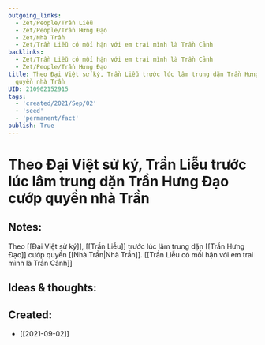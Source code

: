 ```yaml
---
outgoing_links:
  - Zet/People/Trần Liễu
  - Zet/People/Trần Hưng Đạo
  - Zet/Nhà Trần
  - Zet/Trần Liễu có mối hận với em trai mình là Trần Cảnh
backlinks:
  - Zet/Trần Liễu có mối hận với em trai mình là Trần Cảnh
  - Zet/People/Trần Hưng Đạo
title: Theo Đại Việt sử ký, Trần Liễu trước lúc lâm trung dặn Trần Hưng Đạo cướp
  quyền nhà Trần
UID: 210902152915
tags:
  - 'created/2021/Sep/02'
  - 'seed'
  - 'permanent/fact'
publish: True
---
```

# Theo Đại Việt sử ký, Trần Liễu trước lúc lâm trung dặn Trần Hưng Đạo cướp quyền nhà Trần

## Notes:
Theo [[Đại Việt sử ký]], [[Trần Liễu]] trước lúc lâm trung dặn [[Trần Hưng Đạo]] cướp quyền [[Nhà Trần|Nhà Trần]]. [[Trần Liễu có mối hận với em trai mình là Trần Cảnh]]

## Ideas & thoughts:

## Created:
- [[2021-09-02]]
